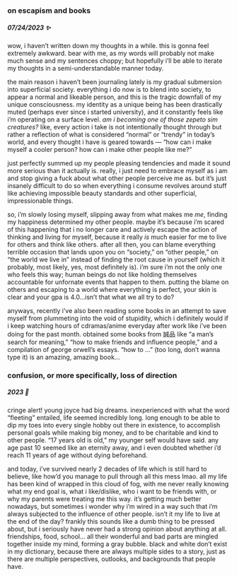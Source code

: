 ### on escapism and books
##### 07/24/2023 :sparkles:
wow, i haven’t written down my thoughts in a while. this is gonna feel extremely awkward. bear with me, as my words will probably not make much sense and my sentences choppy; but hopefully i’ll be able to iterate my thoughts in a semi-understandable manner today. 

the main reason i haven’t been journaling lately is my gradual submersion into superficial society. everything i do now is to blend into society, to appear a normal and likeable person, and this is the tragic downfall of my unique consciousness. my identity as a unique being has been drastically muted (perhaps ever since i started university), and it constantly feels like i’m operating on a surface level. *am i becoming one of those zepeto sim creatures?* like, every action i take is not intentionally thought through but rather a reflection of what is considered “normal” or “trendy” in today’s world, and every thought i have is geared towards — “how can i make myself a cooler person? how can i make other people like me?” 

just perfectly summed up my people pleasing tendencies and made it sound more serious than it actually is. really, i just need to embrace myself as i am and stop giving a fuck about what other people perceive me as. but it’s just insanely difficult to do so when everything i consume revolves around stuff like achieving impossible beauty standards and other superficial, impressionable things. 

so, i’m slowly losing myself, slipping away from what makes me *me*, finding my happiness determined my other people. maybe it’s because i’m scared of this happening that i no longer care and actively escape the action of thinking and living for myself, because it really *is* much easier for me to live for others and think like others. after all then, you can blame everything terrible occasion that lands upon you on “society,” on “other people,” on “the world we live in” instead of finding the root cause in yourself (which it probably, most likely, yes, most definitely is). i’m sure i’m not the only one who feels this way; human beings do not like holding themselves accountable for unfornate events that happen to them. putting the blame on others and escaping to a world where everything is perfect, your skin is clear and your gpa is 4.0…isn’t that what we all try to do?

anyways, recently i’ve also been reading some books in an attempt to save myself from plummeting into the void of stupidity, which i definitely would if i keep watching hours of cdramas/anime everyday after work like i’ve been doing for the past month. obtained some books from 誠品 like “a man’s search for meaning,” “how to make friends and influence people,” and a compilation of george orwell’s essays. “how to …” (too long, don’t wanna type it) is an amazing, amazing book...

### confusion, or more specifically, loss of direction
##### 2023 :sheep:

cringe alert! young joyce had big dreams. inexperienced with what the word “fleeting” entailed, life seemed incredibly long. long enough to be able to dip my toes into every single hobby out there in existence, to accomplish personal goals while making big money, and to be charitable and kind to other people. “17 years old is old,” my younger self would have said. any age past 10 seemed like an eternity away, and i even doubted whether i’d reach 11 years of age without dying beforehand. 

and today, i’ve survived nearly 2 decades of life which is still hard to believe, like how’d you manage to pull through all this mess lmao. all my life has been kind of wrapped in this cloud of fog, with me never really knowing what my end goal is, what i like/dislike, who i want to be friends with, or why my parents were treating me this way. it’s getting much better nowadays, but sometimes i wonder why i’m wired in a way such that i’m always subjected to the influence of other people. isn’t it my life to live at the end of the day? frankly this sounds like a dumb thing to be pressed about, but i seriously have never had a strong opinion about anything at all. friendships, food, school… all their wonderful and bad parts are mingled together inside my mind, forming a gray bubble. black and white don’t exist in my dictionary, because there are always multiple sides to a story, just as there are multiple perspectives, outlooks, and backgrounds that people have.